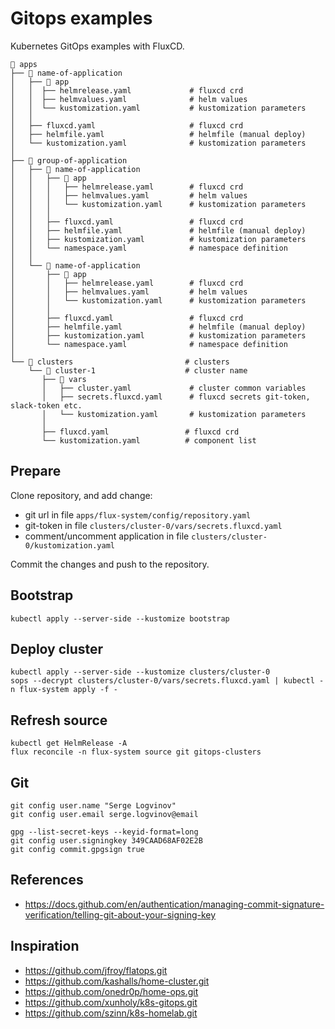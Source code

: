 # Gitops examples

Kubernetes GitOps examples with FluxCD.

```shell
📁 apps
├── 📁 name-of-application
│   ├── 📁 app
│   │  ├── helmrelease.yaml             # fluxcd crd
│   │  ├── helmvalues.yaml              # helm values
│   │  └── kustomization.yaml           # kustomization parameters
│   │
│   ├── fluxcd.yaml                     # fluxcd crd
│   ├── helmfile.yaml                   # helmfile (manual deploy)
│   └── kustomization.yaml              # kustomization parameters
│
├── 📁 group-of-application
│   ├── 📁 name-of-application
│   │   ├── 📁 app
│   │   │   ├── helmrelease.yaml        # fluxcd crd
│   │   │   ├── helmvalues.yaml         # helm values
│   │   │   └── kustomization.yaml      # kustomization parameters
│   │   │
│   │   ├── fluxcd.yaml                 # fluxcd crd
│   │   ├── helmfile.yaml               # helmfile (manual deploy)
│   │   ├── kustomization.yaml          # kustomization parameters
│   │   └── namespace.yaml              # namespace definition
│   │
│   └── 📁 name-of-application
│       ├── 📁 app
│       │   ├── helmrelease.yaml        # fluxcd crd
│       │   ├── helmvalues.yaml         # helm values
│       │   └── kustomization.yaml      # kustomization parameters
│       │
│       ├── fluxcd.yaml                 # fluxcd crd
│       ├── helmfile.yaml               # helmfile (manual deploy)
│       ├── kustomization.yaml          # kustomization parameters
│       └── namespace.yaml              # namespace definition
│
└── 📁 clusters                         # clusters
    └── 📁 cluster-1                    # cluster name
       ├── 📁 vars
       │   ├── cluster.yaml             # cluster common variables
       │   ├── secrets.fluxcd.yaml      # fluxcd secrets git-token, slack-token etc.
       │   └── kustomization.yaml       # kustomization parameters
       │
       ├── fluxcd.yaml                 # fluxcd crd
       └── kustomization.yaml          # component list
```

## Prepare

Clone repository, and add change:
* git url in file `apps/flux-system/config/repository.yaml`
* git-token in file `clusters/cluster-0/vars/secrets.fluxcd.yaml`
* comment/uncomment application in file `clusters/cluster-0/kustomization.yaml`

Commit the changes and push to the repository.

## Bootstrap

```shell
kubectl apply --server-side --kustomize bootstrap
```

## Deploy cluster

```shell
kubectl apply --server-side --kustomize clusters/cluster-0
sops --decrypt clusters/cluster-0/vars/secrets.fluxcd.yaml | kubectl -n flux-system apply -f -
```

## Refresh source

```shell
kubectl get HelmRelease -A
flux reconcile -n flux-system source git gitops-clusters
```

## Git

```shell
git config user.name "Serge Logvinov"
git config user.email serge.logvinov@email

gpg --list-secret-keys --keyid-format=long
git config user.signingkey 349CAAD68AF02E2B
git config commit.gpgsign true
```

## References

* https://docs.github.com/en/authentication/managing-commit-signature-verification/telling-git-about-your-signing-key

## Inspiration

* https://github.com/jfroy/flatops.git
* https://github.com/kashalls/home-cluster.git
* https://github.com/onedr0p/home-ops.git
* https://github.com/xunholy/k8s-gitops.git
* https://github.com/szinn/k8s-homelab.git
